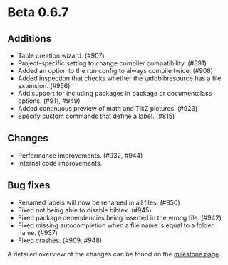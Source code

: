 # Beta 0.6.7


## Additions
- Table creation wizard. (#907)
- Project-specific setting to change compiler compatibility. (#891)
- Added an option to the run config to always compile twice. (#908)
- Added inspection that checks whether the \addbibresource has a file extension. (#956)
- Add support for including packages in package or documentclass options. (#911, #949)
- Added continuous preview of math and TikZ pictures. (#923)
- Specify custom commands that define a label. (#815)

## Changes
- Performance improvements. (#932, #944)
- Internal code improvements.

## Bug fixes
- Renamed labels will now be renamed in all files. (#950)
- Fixed not being able to disable bibtex. (#945)
- Fixed package dependencies being inserted in the wrong file. (#942)
- Fixed missing autocompletion when a file name is equal to a folder name. (#937)
- Fixed crashes. (#909, #948)

A detailed overview of the changes can be found on the [milestone page](https://github.com/Hannah-Sten/TeXiFy-IDEA/milestone/16).